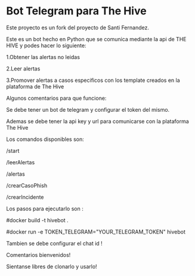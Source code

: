 # Bot Telegram para The Hive
Este proyecto es un fork del proyecto de Santi Fernandez.<p>
Este es un  bot hecho en Python que se comunica mediante la api de THE HIVE y podes hacer lo siguiente:

1.Obtener las alertas no leidas<p>
2.Leer alertas<p>
3.Promover alertas a casos especificos con los template creados en la plataforma de The Hive<p>


Algunos comentarios para que funcione: <p>
Se debe tener un bot de telegram y configurar el token del mismo. <p>
Ademas se debe tener la api key y url para comunicarse con la plataforma The Hive<p>
Los comandos disponibles son: <p>
/start<p>
/leerAlertas<p>
/alertas<p>
/crearCasoPhish<p>
/crearIncidente<p>

Los pasos para ejecutarlo son : <p>
#docker build -t hivebot . <p>
#docker run -e TOKEN_TELEGRAM="YOUR_TELEGRAM_TOKEN"  hivebot <p>

Tambien se debe configurar el chat id ! <p>

Comentarios bienvenidos!<p>
Sientanse libres de clonarlo y usarlo!<p>
